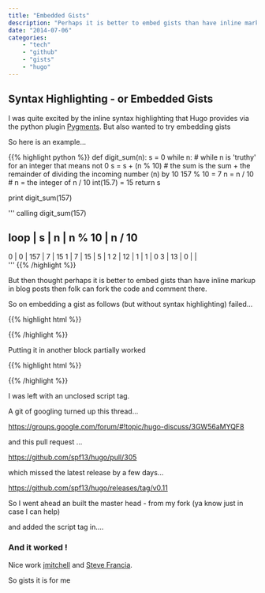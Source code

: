 ```yaml
---
title: "Embedded Gists"
description: "Perhaps it is better to embed gists than have inline markup in blog posts."
date: "2014-07-06"
categories: 
    - "tech"
    - "github"
    - "gists"
    - "hugo"
---
```


## Syntax Highlighting - or Embedded Gists

I was quite excited by the inline syntax highlighting that Hugo provides via the python plugin [Pygments](http://pygments.org/). But also wanted to try embedding gists 

<!--more-->
So here is an example...

{{% highlight python %}}
def digit_sum(n):
    s = 0
    while n:   # while n is 'truthy' for an integer that means not 0
        s = s + (n % 10)   # the sum is the sum + the remainder of dividing the incoming number (n) by 10  157 % 10 = 7
        n = n / 10         # n = the integer of n / 10   int(15.7) = 15 
    return s
   
print digit_sum(157)

'''
calling digit_sum(157)
 
loop  | s   | n   | n % 10  | n / 10
------------------------------------
0     | 0   | 157 |   7     |  15
1     | 7   | 15  |   5     |  1
2     | 12  | 1   |   1     |  0
3     | 13  | 0   |         |  
'''
{{% /highlight %}}



But then thought perhaps it is better to embed gists than have inline markup in blog posts then folk can fork the code and comment there. 

So on embedding a gist as follows (but without syntax highlighting) failed...

{{% highlight html %}}
<script src="https://gist.github.com/danmux/042fa69bed3791afe658.js">
</script>
{{% /highlight %}}

Putting it in another block partially worked 

{{% highlight html %}}
<p>
    <script src="https://gist.github.com/danmux/042fa69bed3791afe658.js">
    </script>
</p>
{{% /highlight %}}

I was left with an unclosed script tag.

A git of googling turned up this thread...

https://groups.google.com/forum/#!topic/hugo-discuss/3GW56aMYQF8

and this pull request ...

https://github.com/spf13/hugo/pull/305

which missed the latest release by a few days...

https://github.com/spf13/hugo/releases/tag/v0.11

So I went ahead an built the master head - from my fork (ya know just in case I can help)

and added the script tag in....

<script src="https://gist.github.com/danmux/042fa69bed3791afe658.js"></script>


### And it worked ! 

Nice work [jmitchell](https://github.com/jmitchell) and [Steve Francia](https://github.com/spf13).

So gists it is for me

